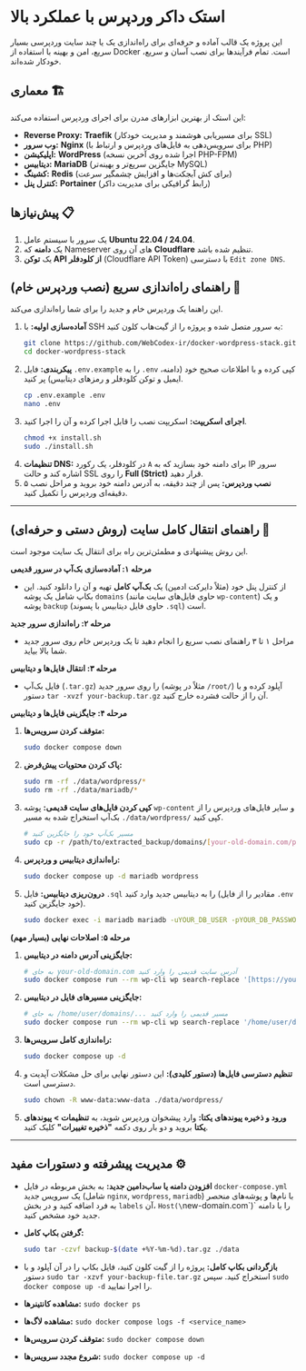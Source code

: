 # استک داکر وردپرس با عملکرد بالا

این پروژه یک قالب آماده و حرفه‌ای برای راه‌اندازی یک یا چند سایت وردپرسی بسیار سریع، امن و بهینه با استفاده از Docker است. تمام فرآیندها برای نصب آسان و سریع، خودکار شده‌اند.

## معماری 🏗️

این استک از بهترین ابزارهای مدرن برای اجرای وردپرس استفاده می‌کند:
* **Reverse Proxy:** **Traefik** (برای مسیریابی هوشمند و مدیریت خودکار SSL)
* **وب سرور:** **Nginx** (برای سرویس‌دهی به فایل‌های وردپرس و ارتباط با PHP)
* **اپلیکیشن:** **WordPress** (اجرا شده روی آخرین نسخه PHP-FPM)
* **دیتابیس:** **MariaDB** (جایگزین سریع‌تر و بهینه‌تر MySQL)
* **کشینگ:** **Redis** (برای کش آبجکت‌ها و افزایش چشمگیر سرعت)
* **کنترل پنل:** **Portainer** (رابط گرافیکی برای مدیریت داکر)

## پیش‌نیازها 📋

1.  یک سرور با سیستم عامل **Ubuntu 22.04 / 24.04**.
2.  یک **دامنه** که Nameserver های آن روی **Cloudflare** تنظیم شده باشد.
3.  یک **توکن API از کلودفلر** (Cloudflare API Token) با دسترسی `Edit zone DNS`.

## راهنمای راه‌اندازی سریع (نصب وردپرس خام) 🚀

این راهنما یک وردپرس خام و جدید را برای شما راه‌اندازی می‌کند.

1.  **آماده‌سازی اولیه:** با SSH به سرور متصل شده و پروژه را از گیت‌هاب کلون کنید:
    ```bash
    git clone https://github.com/WebCodex-ir/docker-wordpress-stack.git
    cd docker-wordpress-stack
    ```
2.  **پیکربندی:** فایل `.env.example` را به `.env` کپی کرده و با اطلاعات صحیح خود (دامنه، ایمیل و توکن کلودفلر و رمزهای دیتابیس) پر کنید.
    ```bash
    cp .env.example .env
    nano .env
    ```
3.  **اجرای اسکریپت:** اسکریپت نصب را قابل اجرا کرده و آن را اجرا کنید.
    ```bash
    chmod +x install.sh
    sudo ./install.sh
    ```
4.  **تنظیمات DNS:** در کلودفلر، یک رکورد `A` برای دامنه خود بسازید که به IP سرور اشاره کند و حالت SSL را روی **Full (Strict)** قرار دهید.
5.  **نصب وردپرس:** پس از چند دقیقه، به آدرس دامنه خود بروید و مراحل نصب ۵ دقیقه‌ای وردپرس را تکمیل کنید.

---
## راهنمای انتقال کامل سایت (روش دستی و حرفه‌ای) 🚚

این روش پیشنهادی و مطمئن‌ترین راه برای انتقال یک سایت موجود است.

**مرحله ۱: آماده‌سازی بک‌آپ در سرور قدیمی**
- از کنترل پنل خود (مثلاً دایرکت ادمین) یک **بک‌آپ کامل** تهیه و آن را دانلود کنید. این بکاپ شامل یک پوشه `domains` (حاوی فایل‌های سایت مانند `wp-content`) و یک پوشه `backup` (حاوی فایل دیتابیس با پسوند `.sql`) است.

**مرحله ۲: راه‌اندازی سرور جدید**
- مراحل ۱ تا ۳ راهنمای نصب سریع را انجام دهید تا یک وردپرس خام روی سرور جدید شما بالا بیاید.

**مرحله ۳: انتقال فایل‌ها و دیتابیس**
- فایل بک‌آپ (`.tar.gz`) را روی سرور جدید (مثلاً در پوشه `/root/`) آپلود کرده و با دستور `tar -xvzf your-backup.tar.gz` آن را از حالت فشرده خارج کنید.

**مرحله ۴: جایگزینی فایل‌ها و دیتابیس**
1.  **متوقف کردن سرویس‌ها:**
    ```bash
    sudo docker compose down
    ```
2.  **پاک کردن محتویات پیش‌فرض:**
    ```bash
    sudo rm -rf ./data/wordpress/*
    sudo rm -rf ./data/mariadb/*
    ```
3.  **کپی کردن فایل‌های سایت قدیمی:**
    پوشه `wp-content` و سایر فایل‌های وردپرس را از بک‌آپ استخراج شده به مسیر `./data/wordpress/` کپی کنید.
    ```bash
    # مسیر بک‌آپ خود را جایگزین کنید
    sudo cp -r /path/to/extracted_backup/domains/[your-old-domain.com/public_html/](https://your-old-domain.com/public_html/)* ./data/wordpress/
    ```
4.  **راه‌اندازی دیتابیس و وردپرس:**
    ```bash
    sudo docker compose up -d mariadb wordpress
    ```
5.  **درون‌ریزی دیتابیس:**
    فایل `.sql` را به دیتابیس جدید وارد کنید (مقادیر را از فایل `.env` خود جایگزین کنید).
    ```bash
    sudo docker exec -i mariadb mariadb -uYOUR_DB_USER -pYOUR_DB_PASSWORD YOUR_DB_NAME < /path/to/your/database.sql
    ```

**مرحله ۵: اصلاحات نهایی (بسیار مهم)**
1.  **جایگزینی آدرس دامنه در دیتابیس:**
    ```bash
    # به جای your-old-domain.com آدرس سایت قدیمی را وارد کنید
    sudo docker compose run --rm wp-cli wp search-replace '[https://your-old-domain.com](https://your-old-domain.com)' '[https://your-new-domain.com](https://your-new-domain.com)' --all-tables
    ```
2.  **جایگزینی مسیرهای فایل در دیتابیس:**
    ```bash
    # به جای /home/user/domains/... مسیر قدیمی را وارد کنید
    sudo docker compose run --rm wp-cli wp search-replace '/home/user/domains/[old-domain.com/public_html](https://old-domain.com/public_html)' '/var/www/html' --all-tables
    ```
3.  **راه‌اندازی کامل سرویس‌ها:**
    ```bash
    sudo docker compose up -d
    ```
4.  **تنظیم دسترسی فایل‌ها (دستور کلیدی):**
    این دستور نهایی برای حل مشکلات آپدیت و دسترسی است.
    ```bash
    sudo chown -R www-data:www-data ./data/wordpress/
    ```
5.  **ورود و ذخیره پیوندهای یکتا:**
    وارد پیشخوان وردپرس شوید، به **تنظیمات > پیوندهای یکتا** بروید و دو بار روی دکمه **"ذخیره تغییرات"** کلیک کنید.

---
## مدیریت پیشرفته و دستورات مفید ⚙️

* **افزودن دامنه یا ساب‌دامین جدید:**
  به بخش مربوطه در فایل `docker-compose.yml` یک سرویس جدید (شامل `nginx`, `wordpress`, `mariadb`) با نام‌ها و پوشه‌های منحصر به فرد اضافه کنید و در بخش `labels` آن، `Host(\`new-domain.com\`)` را با دامنه جدید خود مشخص کنید.

* **گرفتن بکاپ کامل:**
    ```bash
    sudo tar -czvf backup-$(date +%Y-%m-%d).tar.gz ./data
    ```

* **بازگردانی بکاپ کامل:**
    پروژه را از گیت کلون کنید، فایل بکاپ را در آن آپلود و با دستور `sudo tar -xzvf your-backup-file.tar.gz` استخراج کنید. سپس `sudo docker compose up -d` را اجرا نمایید.

* **مشاهده کانتینرها:** `sudo docker ps`
* **مشاهده لاگ‌ها:** `sudo docker compose logs -f <service_name>`
* **متوقف کردن سرویس‌ها:** `sudo docker compose down`
* **شروع مجدد سرویس‌ها:** `sudo docker compose up -d`
